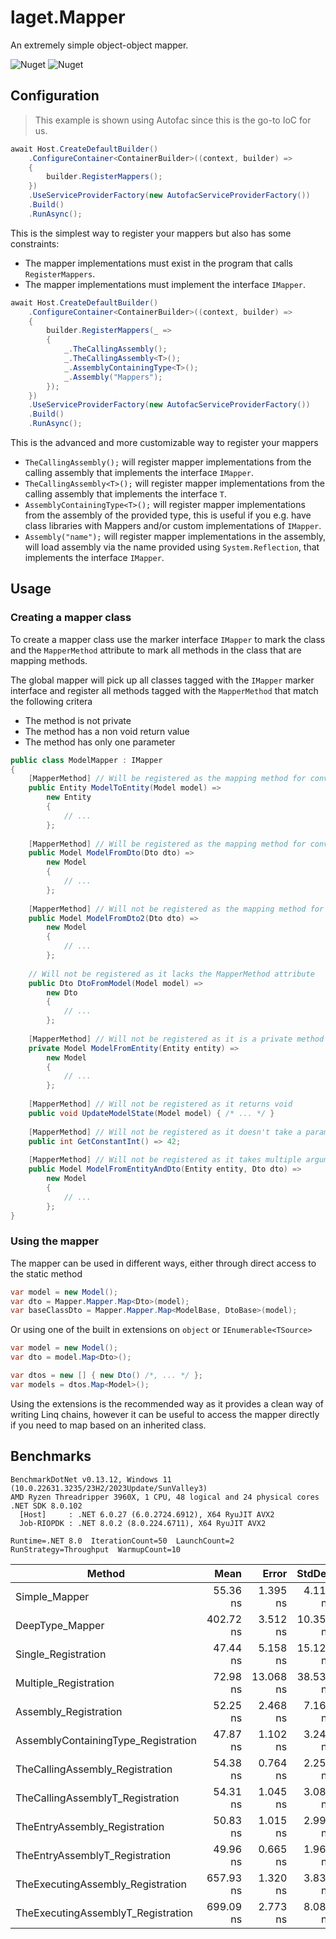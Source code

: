 ﻿# laget.Mapper
An extremely simple object-object mapper.

![Nuget](https://img.shields.io/nuget/v/laget.Mapper)
![Nuget](https://img.shields.io/nuget/dt/laget.Mapper)

## Configuration
> This example is shown using Autofac since this is the go-to IoC for us.

```c#
await Host.CreateDefaultBuilder()
    .ConfigureContainer<ContainerBuilder>((context, builder) =>
    {
        builder.RegisterMappers();
    })
    .UseServiceProviderFactory(new AutofacServiceProviderFactory())
    .Build()
    .RunAsync();
```

This is the simplest way to register your mappers but also has some constraints:
* The mapper implementations must exist in the program that calls `RegisterMappers`.
* The mapper implementations must implement the interface `IMapper`.


```c#
await Host.CreateDefaultBuilder()
    .ConfigureContainer<ContainerBuilder>((context, builder) =>
    {
        builder.RegisterMappers(_ =>
        {
            _.TheCallingAssembly();
            _.TheCallingAssembly<T>();
            _.AssemblyContainingType<T>();
            _.Assembly("Mappers");
        });
    })
    .UseServiceProviderFactory(new AutofacServiceProviderFactory())
    .Build()
    .RunAsync();
```

This is the advanced and more customizable way to register your mappers

* `TheCallingAssembly();` will register mapper implementations from the calling assembly that implements the interface `IMapper`.
* `TheCallingAssembly<T>();` will register mapper implementations from the calling assembly that implements the interface `T`.
* `AssemblyContainingType<T>();` will register mapper implementations from the assembly of the provided type, this is useful if you e.g. have class libraries with Mappers and/or custom implementations of `IMapper`.
* `Assembly("name");` will register mapper implementations in the assembly, will load assembly via the name provided using `System.Reflection`, that implements the interface `IMapper`.

## Usage
### Creating a mapper class
To create a mapper class use the marker interface `IMapper` to mark the class and the `MapperMethod` attribute to mark all methods in the class that are mapping methods.

The global mapper will pick up all classes tagged with the `IMapper` marker interface and register all methods tagged with the `MapperMethod` that match the following critera
 - The method is not private
 - The method has a non void return value 
 - The method has only one parameter

```c#
public class ModelMapper : IMapper 
{
    [MapperMethod] // Will be registered as the mapping method for converting Model -> Entity
    public Entity ModelToEntity(Model model) => 
        new Entity 
        {
            // ...
        };
        
    [MapperMethod] // Will be registered as the mapping method for converting Dto -> Model
    public Model ModelFromDto(Dto dto) => 
        new Model 
        {
            // ...
        };
        
    [MapperMethod] // Will not be registered as the mapping method for converting Dto -> Model is already defined above
    public Model ModelFromDto2(Dto dto) => 
        new Model 
        {
            // ...
        };
        
    // Will not be registered as it lacks the MapperMethod attribute
    public Dto DtoFromModel(Model model) =>
        new Dto 
        {
            // ...
        };
    
    [MapperMethod] // Will not be registered as it is a private method
    private Model ModelFromEntity(Entity entity) =>
        new Model 
        {
            // ...
        };
        
    [MapperMethod] // Will not be registered as it returns void
    public void UpdateModelState(Model model) { /* ... */ }
     
    [MapperMethod] // Will not be registered as it doesn't take a parameter
    public int GetConstantInt() => 42;
        
    [MapperMethod] // Will not be registered as it takes multiple arguments
    public Model ModelFromEntityAndDto(Entity entity, Dto dto) =>
        new Model 
        {
            // ...
        };
}
```

### Using the mapper
The mapper can be used in different ways, either through direct access to the static method

```c#
var model = new Model();
var dto = Mapper.Mapper.Map<Dto>(model);
var baseClassDto = Mapper.Mapper.Map<ModelBase, DtoBase>(model);
```

Or using one of the built in extensions on `object` or `IEnumerable<TSource>`
```c#
var model = new Model();
var dto = model.Map<Dto>();

var dtos = new [] { new Dto() /*, ... */ };
var models = dtos.Map<Model>();
```

Using the extensions is the recommended way as it provides a clean way of writing Linq chains, however it can be useful to access the mapper directly if you need to map based on an inherited class.

## Benchmarks
```
BenchmarkDotNet v0.13.12, Windows 11 (10.0.22631.3235/23H2/2023Update/SunValley3)
AMD Ryzen Threadripper 3960X, 1 CPU, 48 logical and 24 physical cores
.NET SDK 8.0.102
  [Host]     : .NET 6.0.27 (6.0.2724.6912), X64 RyuJIT AVX2
  Job-RIOPDK : .NET 8.0.2 (8.0.224.6711), X64 RyuJIT AVX2

Runtime=.NET 8.0  IterationCount=50  LaunchCount=2  
RunStrategy=Throughput  WarmupCount=10  
```

| Method                              | Mean        | Error     | StdDev    | Min         | Max         | Median      | Gen0   | Allocated |
|------------------------------------ |------------:|----------:|----------:|------------:|------------:|------------:|-------:|----------:|
| Simple_Mapper                       |    55.36 ns |  1.395 ns |  4.114 ns |    46.60 ns |    61.20 ns |    56.30 ns | 0.0172 |     144 B |
| DeepType_Mapper                     |   402.72 ns |  3.512 ns | 10.354 ns |    84.62 ns |    21.94 ns |   404.56 ns | 0.1411 |    1184 B |
| Single_Registration                 |    47.44 ns |  5.158 ns | 15.127 ns |    46.44 ns |    21.13 ns | 1,989.74 ns | 0.0839 |     720 B |
| Multiple_Registration               |    72.98 ns | 13.068 ns | 38.532 ns |    75.02 ns |    85.02 ns | 4,160.33 ns | 0.1831 |    1568 B |
| Assembly_Registration               |    52.25 ns |  2.468 ns |  7.160 ns |    52.30 ns |    36.57 ns | 1,076.43 ns | 0.0515 |     432 B |
| AssemblyContainingType_Registration |    47.87 ns |  1.102 ns |  3.248 ns |    47.74 ns |    43.13 ns |    53.77 ns | 0.0334 |     280 B |
| TheCallingAssembly_Registration     |    54.38 ns |  0.764 ns |  2.254 ns |    53.33 ns |    50.01 ns |    57.88 ns | 0.0334 |     280 B |
| TheCallingAssemblyT_Registration    |    54.31 ns |  1.045 ns |  3.082 ns |    54.44 ns |    48.48 ns |    59.92 ns | 0.0334 |     280 B |
| TheEntryAssembly_Registration       |    50.83 ns |  1.015 ns |  2.993 ns |    49.76 ns |    47.22 ns |    59.54 ns | 0.0334 |     280 B |
| TheEntryAssemblyT_Registration      |    49.96 ns |  0.665 ns |  1.961 ns |    48.95 ns |    47.30 ns |    52.91 ns | 0.0334 |     280 B |
| TheExecutingAssembly_Registration   |   657.93 ns |  1.320 ns |  3.831 ns |   657.71 ns |   649.10 ns |   667.97 ns | 0.0334 |     280 B |
| TheExecutingAssemblyT_Registration  |   699.09 ns |  2.773 ns |  8.089 ns |   699.08 ns |   684.46 ns |   717.44 ns | 0.0334 |     280 B |
